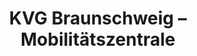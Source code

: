 ---
title: "KVG Braunschweig –Mobilitätszentrale"
url: /salzgitter/kvg-braunschweig-mobilitaetszentrale/
shop: Tickets
---
